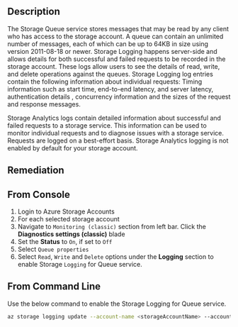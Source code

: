 ## Description

The Storage Queue service stores messages that may be read by any client who has access to the storage account. A queue can contain an unlimited number of messages, each of which can be up to 64KB in size using version 2011-08-18 or newer. Storage Logging happens server-side and allows details for both successful and failed requests to be recorded in the storage account. These logs allow users to see the details of read, write, and delete operations against the queues. Storage Logging log entries contain the following information about individual requests: Timing information such as start time, end-to-end latency, and server latency, authentication details , concurrency information and the sizes of the request and response messages.

Storage Analytics logs contain detailed information about successful and failed requests to a storage service. This information can be used to monitor individual requests and to diagnose issues with a storage service. Requests are logged on a best-effort basis. Storage Analytics logging is not enabled by default for your storage account.

## Remediation

## From Console

1. Login to Azure Storage Accounts
2. For each selected storage account
3. Navigate to `Monitoring (classic)` section from left bar. Click the **Diagnostics settings (classic)** blade
4. Set the **Status** to `On`, if set to `Off`
5. Select `Queue properties`
6. Select `Read`, `Write` and `Delete` options under the **Logging** section to enable Storage `Logging` for Queue service.

## From Command Line

Use the below command to enable the Storage Logging for Queue service.

```bash
az storage logging update --account-name <storageAccountName> --account-key <storageAccountKey> --services q --log rwd --retention 90
```
